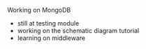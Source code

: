 Working on MongoDB

- still at testing module
- working on the schematic diagram tutorial
- learning on middleware

